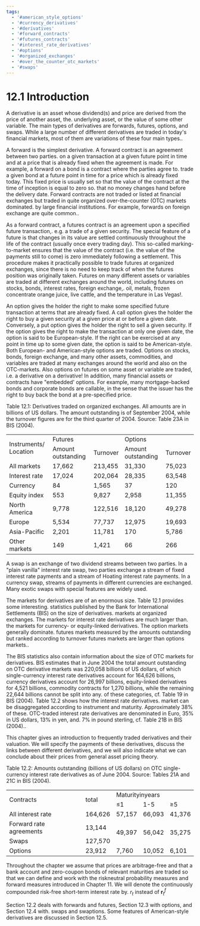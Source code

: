 ```yaml
---
tags:
  - '#american_style_options'
  - '#currency_derivatives'
  - '#derivatives'
  - '#forward_contracts'
  - '#futures_contracts'
  - '#interest_rate_derivatives'
  - '#options'
  - '#organized_exchanges'
  - '#over_the_counter_otc_markets'
  - '#swaps'
---
```

# 12.1 Introduction  

A derivative is an asset whose dividend(s) and price are derived from the price of another asset, the. underlying asset, or the value of some other variable. The main types of derivatives are forwards, futures, options, and swaps. While a large number of different derivatives are traded in today's financial markets, most of them are variations of these four main types..  

A forward is the simplest derivative. A forward contract is an agreement between two parties. on a given transaction at a given future point in time and at a price that is already fixed when the agreement is made. For example, a forward on a bond is a contract where the parties agree to. trade a given bond at a future point in time for a price which is already fixed today. This fixed price is usually set so that the value of the contract at the time of inception is equal to zero so. that no money changes hand before the delivery date. Forward contracts are not traded or listed at financial exchanges but traded in quite organized over-the-counter (OTC) markets dominated. by large financial institutions. For example, forwards on foreign exchange are quite common..  

As a forward contract, a futures contract is an agreement upon a specified future transaction,. e.g. a trade of a given security. The special feature of a future is that changes in its value are settled continuously throughout the life of the contract (usually once every trading day). This so-called marking-to-market ensures that the value of the contract (i.e. the value of the payments still to come) is zero immediately following a settlement. This procedure makes it practically possible to trade futures at organized exchanges, since there is no need to keep track of when the futures position was originally taken. Futures on many different assets or variables are traded at different exchanges around the world, including futures on stocks, bonds, interest rates, foreign exchange,. oil, metals, frozen concentrate orange juice, live cattle, and the temperature in Las Vegas!.  

An option gives the holder the right to make some specified future transaction at terms that are already fixed. A call option gives the holder the right to buy a given security at a given price at or before a given date. Conversely, a put option gives the holder the right to sell a given security. If the option gives the right to make the transaction at only one given date, the option is said to be European-style. If the right can be exercised at any point in time up to some given date, the option is said to be American-style. Both European- and American-style options are traded. Options on stocks, bonds, foreign exchange, and many other assets, commodities, and variables are traded at many exchanges around the world and also on the OTC-markets. Also options on futures on some asset or variable are traded, i.e. a derivative on a derivative! In addition, many financial assets or contracts have "embedded' options. For example, many mortgage-backed bonds and corporate bonds are callable, in the sense that the issuer has the right to buy back the bond at a pre-specified price.  

Table 12.1: Derivatives traded on organized exchanges. All amounts are in billions of US dollars. The amount outstanding is of September 2004, while the turnover figures are for the third quarter of 2004. Source: Table 23A in BIS (2004).   


<html><body><table><tr><td rowspan="2">Instruments/ Location</td><td colspan="2">Futures</td><td colspan="2">Options</td></tr><tr><td>Amount outstanding</td><td>Turnover</td><td>Amount outstanding</td><td>Turnover</td></tr><tr><td>All markets</td><td>17,662</td><td>213,455</td><td>31,330</td><td>75,023</td></tr><tr><td>Interest rate</td><td>17,024</td><td>202,064</td><td>28,335</td><td>63,548</td></tr><tr><td>Currency</td><td>84</td><td>1,565</td><td>37</td><td>120</td></tr><tr><td>Equity index</td><td>553</td><td>9,827</td><td>2,958</td><td>11,355</td></tr><tr><td>North America</td><td>9,778</td><td>122,516</td><td>18,120</td><td>49,278</td></tr><tr><td>Europe</td><td>5,534</td><td>77,737</td><td>12,975</td><td>19,693</td></tr><tr><td>Asia-Pacific</td><td>2,201</td><td>11,781</td><td>170</td><td>5,786</td></tr><tr><td>Other markets</td><td>149</td><td>1,421</td><td>66</td><td>266</td></tr></table></body></html>  

A swap is an exchange of two dividend streams between two parties. In a "plain vanilla" interest rate swap, two parties exchange a stream of fixed interest rate payments and a stream of Hoating interest rate payments. In a currency swap, streams of payments in different currencies are exchanged. Many exotic swaps with special features are widely used.  

The markets for derivatives are of an enormous size. Table 12.1 provides some interesting. statistics published by the Bank for International Settlements (BIS) on the size of derivatives. markets at organized exchanges. The markets for interest rate derivatives are much larger than. the markets for currency- or equity-linked derivatives. The option markets generally dominate. futures markets measured by the amounts outstanding but ranked according to turnover futures markets are larger than options markets..  

The BIS statistics also contain information about the size of OTC markets for derivatives. BIS estimates that in June 2004 the total amount outstanding on OTC derivative markets was 220,058 billions of US dollars, of which single-currency interest rate derivatives account for 164,626 billions, currency derivatives account for 26,997 billions, equity-linked derivatives for 4,521 billions, commodity contracts for 1,270 billions, while the remaining 22,644 billions cannot be split into any. of these categories, cf. Table 19 in BIS (2004). Table 12.2 shows how the interest rate derivatives. market can be disaggregated according to instrument and maturity. Approximately 38% of these. OTC-traded interest rate derivatives are denominated in Euro, 35% in US dollars, 13% in yen, and. 7% in pound sterling, cf. Table 21B in BIS (2004)..  

This chapter gives an introduction to frequently traded derivatives and their valuation. We will specify the payments of these derivatives, discuss the links between different derivatives, and we will also indicate what we can conclude about their prices from general asset pricing theory.  

Table 12.2: Amounts outstanding (billions of US dollars) on OTC single-currency interest rate derivatives as of June 2004. Source: Tables 21A and 21C in BIS (2004).   


<html><body><table><tr><td rowspan="2">Contracts</td><td rowspan="2">total</td><td colspan="3">Maturityinyears</td></tr><tr><td>≤1</td><td>1-5</td><td>≥5</td></tr><tr><td>All interest rate</td><td>164,626</td><td>57,157</td><td>66,093</td><td>41,376</td></tr><tr><td>Forward rate agreements</td><td>13,144</td><td rowspan="2">49,397</td><td rowspan="2">56,042</td><td rowspan="2">35,275</td></tr><tr><td>Swaps</td><td>127,570</td></tr><tr><td>Options</td><td>23,912</td><td>7,760</td><td>10,052</td><td>6,101</td></tr></table></body></html>  

Throughout the chapter we assume that prices are arbitrage-free and that a bank account and zero-coupon bonds of relevant maturities are traded so that we can define and work with the riskneutral probability measures and forward measures introduced in Chapter 11. We will denote the continuously compounded risk-free short-term interest rate by. $r_{t}$ instead of $\boldsymbol{r}_{t}^{f}$  

Section 12.2 deals with forwards and futures, Section 12.3 with options, and Section 12.4 with. swaps and swaptions. Some features of American-style derivatives are discussed in Section 12.5.  
